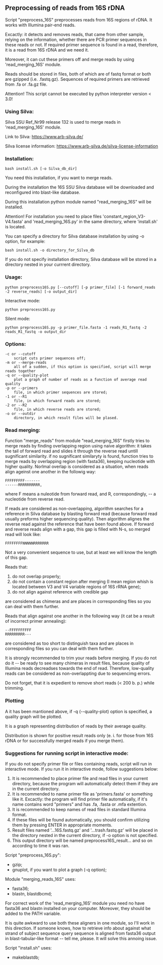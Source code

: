 ## Preprocessing of reads from 16S rDNA


Script "preprocess_16S" preprocesses reads from 16S regions of rDNA. It works with Illumina pair-end reads.

Excactly: it detects and removes reads, that came from other sample, relying on the information,
    whether there are PCR primer sequences in these reads or not. If required primer sequence is
    found in a read, therefore, it is a read from 16S rDNA and we need it.

Moreover, it can cut these primers off and merge reads by using 'read_merging_16S' module.

Reads should be stored in files, both of which are of fastq format or both are gzipped (i.e. .fastq.gz).
Sequences of required primers are retrieved from .fa or .fa.gz file.

Attention! This script cannot be executed by python interpreter version < 3.0!


### Using Silva:

Silva SSU Ref_Nr99 release 132 is used to merge reads in 'read_merging_16S' module.

Link to Silva: https://www.arb-silva.de/

Silva license information: https://www.arb-silva.de/silva-license-information


### Installation:
    
    bash install.sh [-o Silva_db_dir]

You need this installation, if you want to merge reads.

During the installation the 16S SSU Silva database will be downloaded and reconfigured into blast-like database.

During this installation python module named "read_merging_16S" will be installed. 

Attention! For installation you need to place files 'constant_region_V3-V4.fasta' and 'read_merging_16S.py' in the same directory, where 'install.sh' is located.

You can specify a directory for Silva database installation by using -o option, for example:

    bash install.sh -o directory_for_Silva_db

If you do not specify installation directory, Silva database will be stored in a directory nested in your currrent directory.

### Usage:

    python preprocess16S.py [--cutoff] [-p primer_file] [-1 forward_reads -2 reverse_reads] [-o output_dir]

Interactive mode:

    python preprocess16S.py

Silent mode:

    python preprocess16S.py -p primer_file.fasta -1 reads_R1_fastq -2 reads_R1_fastq -o output_dir

### Options:

    -c or --cutoff 
        script cuts primer sequences off;
    -m or --merge-reads
        all of a sudden, if this option is specified, script will merge reads together
    -q or --quality-plot
        plot a graph of number of reads as a function of average read quality
    -p or --primers
        file, in which primer sequences are stored;
    -1 or --R1
        file, in which forward reads are stored;
    -2 or --R2
        file, in which reverse reads are stored;
    -o or --outdir
        directory, in which result files will be plased.

### Read merging:

Function "merge_reads" from module "read_merging_16S" firstly tries to merge reads by finding overlapping region using naive algorithm:
    it takes the tail of forward read and slides it through the reverse read untill sugnificant similarity.
if no sugnificant similaryty is found, function tries to merge reads by overlapping region (with fasta36), 
    keeping nucleotide with higher quality. 
Norlmal overlap is considered as a situation, when reads align ageinst one another in the followig way:

    FFFFFFFFF-------
    ------RRRRRRRRRR,

where F means a nuleotide from forward read, and R, correspondingly, -- a nucleotide from reverse read.

If reads are considered as non-overlapping, algorithm searches for a reference in Silva database by blasting forward read (because forward read usually preforms higher sequencing quality). Then algorithm alignes the reverse read against the reference that have been found above. If forward and reverse reads align with a gap, this gap is filled with N-s, so merged read will look like:

    FFFFFFFFNNNNNRRRRRRR

Not a very convenient sequence to use, but at least we will know the length of this gap.

Reads that: 

1) do not overlap properly;
2) do not contain a constant region after merging (I mean region whish is located between V3 and V4 variable regions of 16S rRNA gene);
3) do not align against reference with credible gap

are considered as chimeras and are places in corresponding files so you can deal with them further.

Reads that align against one another in the following way (it cat be a result of incorrect primer annealing):

    --FFFFFFFFFF
    RRRRRRRRR---

are considered as too short to distinguish taxa and are places in corresponding files so you can deal with them further.


It is strongly recommended to trim your reads before merging.
If you do not do it -- be ready to see many chimeras in result files, because quality of Illumina reads decreadses towards the end of read.
Therefore, low-quality reads can be considered as non-overlappting due to sequencimg errors.

Do not forget, that it is expedient to remove short reads (< 200 b. p.) while trimming.

### Plotting

A it has been mantioned above, if -q (--quality-plot) option is specified, a quality graph will be plotted.

It is a graph representing distribution of reads by their average quality.

Distribution is shown for positive result reads only (e. i. for those from 16S rDNA or for successfully merged reads if you merge them).

### Suggestions for running script in interactive mode:

If you do not specify primer file or files containing reads, script will run in interactive mode.
If you run it in interactive mode, follow suggestions below:
1) It is recommended to place primer file and read files in your current directory, because the program will automatically detect them
	if they are in the current directory.
2) It is recommended to name primer file as 'primers.fasta' or something like it.
    Excactly: the program will find primer file automatically, if it's name
    contains word "primers" and has .fa, .fasta or .mfa extention.
3) It is recommended to keep names of read files in standard Illumina format.
3) If these files will be found automatically, you should confirm utilizing them
    by pressing ENTER in appropriate moments.
4) Result files named '...16S.fastq.gz' and '...trash.fastq.gz' will be
    placed in the directory nested in the current directory, if -o option is not specified.
5) This output directory will be named preprocess16S_result... and so on according to time it was ran.


Script "preprocess_16S.py":
- gzip;
- gnuplot, if you want to plot a graph (-q option);

Module "merging_reads_16S" uses:
- fasta36;
- blastn, blastdbcmd;

For correct work of the 'read_merging_16S' module you need no have fasta36 and blastn installed on your computer.
Moreover, they should be added to the PATH variable.

It is quite awkward to use both these aligners in one module, so I'll work in this direction. 
If someone knows, how to retrieve info about against what strand of subject sequence query sequence 
is aligned from fasta36 output in blast-tabular-like format -- tell me, please. It will solve this annoing issue.

Script "install.sh" uses:
- makeblastdb;

